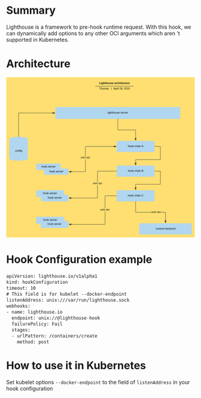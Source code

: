 # Summary

Lighthouse is a framework to pre-hook runtime request. With this hook, we can dynamically add options to any other OCI arguments which aren
't supported in Kubernetes.

# Architecture

![LighthouseDesign.svg](doc/LighthouseDesign.svg)

# Hook Configuration example

```
apiVersion: lighthouse.io/v1alpha1
kind: hookConfiguration
timeout: 10
# This field is for kubelet --docker-endpoint
listenAddress: unix:///var/run/lighthouse.sock
webhooks:
- name: lighthouse.io
  endpoint: unix://@lighthouse-hook
  failurePolicy: Fail
  stages:
  - urlPattern: /containers/create
    method: post
```

# How to use it in Kubernetes

Set kubelet options `--docker-endpoint` to the field of `listenAddress` in your hook configuration